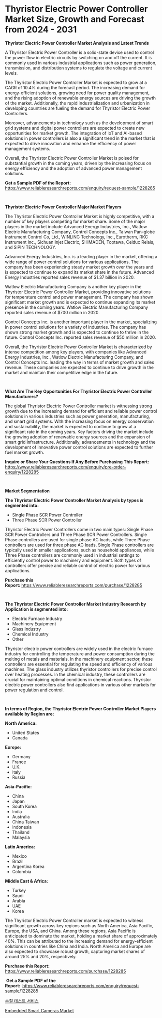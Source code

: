 <p><h1>Thyristor Electric Power Controller Market Size, Growth and Forecast from 2024 - 2031</h1></p><p><strong>Thyristor Electric Power Controller Market Analysis and Latest Trends</strong></p>
<p><p>A Thyristor Electric Power Controller is a solid-state device used to control the power flow in electric circuits by switching on and off the current. It is commonly used in various industrial applications such as power generation, transmission, and distribution systems to regulate the voltage and current levels.</p><p>The Thyristor Electric Power Controller Market is expected to grow at a CAGR of 10.4% during the forecast period. The increasing demand for energy-efficient solutions, growing need for power quality management, and the rising adoption of renewable energy sources are driving the growth of the market. Additionally, the rapid industrialization and urbanization in developing countries are fueling the demand for Thyristor Electric Power Controllers.</p><p>Moreover, advancements in technology such as the development of smart grid systems and digital power controllers are expected to create new opportunities for market growth. The integration of IoT and AI-based solutions in power controllers is also a significant trend in the market that is expected to drive innovation and enhance the efficiency of power management systems.</p><p>Overall, the Thyristor Electric Power Controller Market is poised for substantial growth in the coming years, driven by the increasing focus on energy efficiency and the adoption of advanced power management solutions.</p></p>
<p><strong>Get a Sample PDF of the Report:&nbsp;</strong> <a href="https://www.reliableresearchreports.com/enquiry/request-sample/1228285">https://www.reliableresearchreports.com/enquiry/request-sample/1228285</a></p>
<p>&nbsp;</p>
<p><strong>Thyristor Electric Power Controller Major Market Players</strong></p>
<p><p>The Thyristor Electric Power Controller Market is highly competitive, with a number of key players competing for market share. Some of the major players in the market include Advanced Energy Industries, Inc., Watlow Electric Manufacturing Company, Control Concepts Inc., Taiwan Pan-globe Instrument Control Co, Ltd., WINLING Technology, Inc., Eurotherm, RKC Instrument Inc., Sichuan Injet Electric, SHIMADEN, Toptawa, Celduc Relais, and SIPIN TECHNOLOGY.</p><p>Advanced Energy Industries, Inc. is a leading player in the market, offering a wide range of power control solutions for various applications. The company has been experiencing steady market growth over the years and is expected to continue to expand its market share in the future. Advanced Energy Industries reported sales revenue of $1.37 billion in 2020.</p><p>Watlow Electric Manufacturing Company is another key player in the Thyristor Electric Power Controller Market, providing innovative solutions for temperature control and power management. The company has shown significant market growth and is expected to continue expanding its market presence in the coming years. Watlow Electric Manufacturing Company reported sales revenue of $700 million in 2020.</p><p>Control Concepts Inc. is another important player in the market, specializing in power control solutions for a variety of industries. The company has shown strong market growth and is expected to continue to thrive in the future. Control Concepts Inc. reported sales revenue of $50 million in 2020.</p><p>Overall, the Thyristor Electric Power Controller Market is characterized by intense competition among key players, with companies like Advanced Energy Industries, Inc., Watlow Electric Manufacturing Company, and Control Concepts Inc. leading the way in terms of market growth and sales revenue. These companies are expected to continue to drive growth in the market and maintain their competitive edge in the future.</p></p>
<p>&nbsp;</p>
<p><strong>What Are The Key Opportunities For Thyristor Electric Power Controller Manufacturers?</strong></p>
<p><p>The global Thyristor Electric Power Controller market is witnessing strong growth due to the increasing demand for efficient and reliable power control solutions in various industries such as power generation, manufacturing, and smart grid systems. With the increasing focus on energy conservation and sustainability, the market is expected to continue to grow at a significant rate in the coming years. Key factors driving the market include the growing adoption of renewable energy sources and the expansion of smart grid infrastructure. Additionally, advancements in technology and the development of innovative power control solutions are expected to further fuel market growth.</p></p>
<p><strong>Inquire or Share Your Questions If Any Before Purchasing This Report:</strong> <a href="https://www.reliableresearchreports.com/enquiry/pre-order-enquiry/1228285">https://www.reliableresearchreports.com/enquiry/pre-order-enquiry/1228285</a></p>
<p>&nbsp;</p>
<p><strong>Market Segmentation</strong></p>
<p><strong>The Thyristor Electric Power Controller Market Analysis by types is segmented into:</strong></p>
<p><ul><li>Single Phase SCR Power Controller</li><li>Three Phase SCR Power Controller</li></ul></p>
<p><p>Thyristor Electric Power Controllers come in two main types: Single Phase SCR Power Controllers and Three Phase SCR Power Controllers. Single Phase controllers are used for single phase AC loads, while Three Phase controllers are used for three phase AC loads. Single Phase controllers are typically used in smaller applications, such as household appliances, while Three Phase controllers are commonly used in industrial settings to efficiently control power to machinery and equipment. Both types of controllers offer precise and reliable control of electric power for various applications.</p></p>
<p><strong>Purchase this Report:&nbsp;</strong><a href="https://www.reliableresearchreports.com/purchase/1228285">https://www.reliableresearchreports.com/purchase/1228285</a></p>
<p>&nbsp;</p>
<p><strong>The Thyristor Electric Power Controller Market Industry Research by Application is segmented into:</strong></p>
<p><ul><li>Electric Furnace Industry</li><li>Machinery Equipment</li><li>Glass Industry</li><li>Chemical Industry</li><li>Other</li></ul></p>
<p><p>Thyristor electric power controllers are widely used in the electric furnace industry for controlling the temperature and power consumption during the melting of metals and materials. In the machinery equipment sector, these controllers are essential for regulating the speed and efficiency of various machines. The glass industry utilizes thyristor controllers for precise control over heating processes. In the chemical industry, these controllers are crucial for maintaining optimal conditions in chemical reactions. Thyristor electric power controllers also find applications in various other markets for power regulation and control.</p></p>
<p>&nbsp;</p>
<p><strong>In terms of Region, the Thyristor Electric Power Controller Market Players available by Region are:</strong></p>
<p>
    <p> <strong> North America: </strong>
        <ul>
            <li>United States</li>
            <li>Canada</li>
        </ul>
        </p> 
    <p> <strong> Europe: </strong>
        <ul>
            <li>Germany</li>
            <li>France</li>
            <li>U.K.</li>
            <li>Italy</li>
            <li>Russia</li>
        </ul>
        </p> 
    <p> <strong> Asia-Pacific: </strong>
        <ul>
            <li>China</li>
            <li>Japan</li>
            <li>South Korea</li>
            <li>India</li>
            <li>Australia</li>
            <li>China Taiwan</li>
            <li>Indonesia</li>
            <li>Thailand</li>
            <li>Malaysia</li>
        </ul>
        </p> 
    <p> <strong> Latin America: </strong>
        <ul>
            <li>Mexico</li>
            <li>Brazil</li>
            <li>Argentina Korea</li>
            <li>Colombia</li>
        </ul>
        </p> 
    <p> <strong> Middle East & Africa: </strong>
        <ul>
            <li>Turkey</li>
            <li>Saudi</li>
            <li>Arabia</li>
            <li>UAE</li>
            <li>Korea</li>
        </ul>
    </p>
    </p>
<p><p>The Thyristor Electric Power Controller market is expected to witness significant growth across key regions such as North America, Asia Pacific, Europe, the USA, and China. Among these regions, Asia Pacific is anticipated to dominate the market, holding a market share of approximately 40%. This can be attributed to the increasing demand for energy-efficient solutions in countries like China and India. North America and Europe are also expected to showcase robust growth, capturing market shares of around 25% and 20%, respectively.</p></p>
<p><strong>Purchase this Report: </strong><a href="https://www.reliableresearchreports.com/purchase/1228285">https://www.reliableresearchreports.com/purchase/1228285</a></p>
<p>&nbsp;<strong>Get a Sample PDF of the Report:&nbsp;&nbsp;</strong><a href="https://www.reliableresearchreports.com/enquiry/request-sample/1228285">https://www.reliableresearchreports.com/enquiry/request-sample/1228285</a></p>
<p><strong></strong></p>
<p><p><a href="https://medium.com/@cheddar67856/%EB%AC%BC%EC%A7%88-%EA%B2%80%EC%82%AC-%EC%84%9C%EB%B9%84%EC%8A%A4-%EC%8B%9C%EC%9E%A5-%EC%A1%B0%EC%82%AC-%EB%B3%B4%EA%B3%A0%EC%84%9C-%EA%B7%B8-%EC%97%AD%EC%82%AC-%EB%B0%8F-%EC%98%88%EC%B8%A1-2024%EB%85%84%EB%B6%80%ED%84%B0-2031%EB%85%84%EA%B9%8C%EC%A7%80-00886088ecf6">수질 테스트 서비스</a></p><p><a href="https://github.com/lataunyatinikmelvin59ilbd0dv/Market-Research-Report-List-1/blob/main/embedded-smart-cameras-market.md">Embedded Smart Cameras Market</a></p></p>
